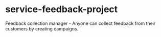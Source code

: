 # service-feedback-project
Feedback collection manager - Anyone can collect feedback from their customers by creating campaigns.
